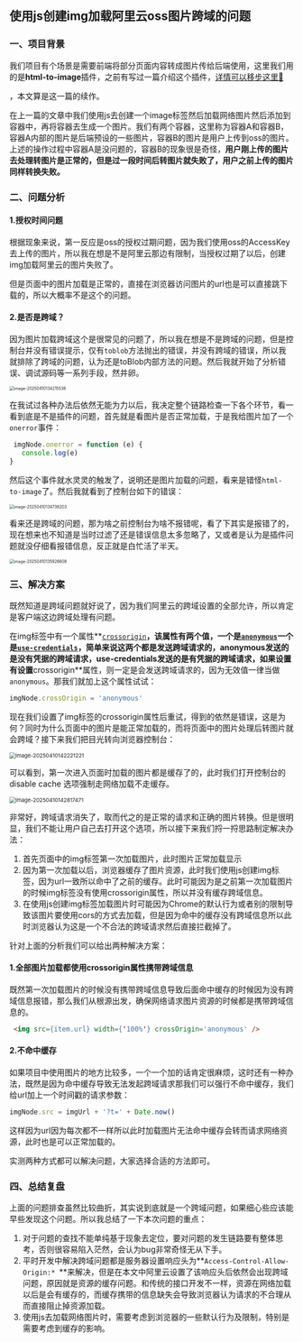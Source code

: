 ## 使用js创建img加载阿里云oss图片跨域的问题

### 一、项目背景

我们项目有个场景是需要前端将部分页面内容转成图片传给后端使用，这里我们用的是**html-to-image**插件，之前有写过一篇介绍这个插件，[详情可以移步这里🚩](https://juejin.cn/post/7481279088621289509)

，本文算是这一篇的续作。

在上一篇的文章中我们使用js去创建一个image标签然后加载网络图片然后添加到容器中，再将容器去生成一个图片。我们有两个容器，这里称为容器A和容器B，容器A内部的图片是后端预设的一些图片，容器B的图片是用户上传到oss的图片。上述的操作过程中容器A是没问题的，容器B的现象很是奇怪，**用户刚上传的图片去处理转图片是正常的，但是过一段时间后转图片就失败了，用户之前上传的图片同样转换失败。**

### 二、问题分析

#### 1.授权时间问题

根据现象来说，第一反应是oss的授权过期问题，因为我们使用oss的AccessKey去上传的图片，所以我在想是不是阿里云那边有限制，当授权过期了以后，创建img加载阿里云的图片失败了。

但是页面中的图片加载是正常的，直接在浏览器访问图片的url也是可以直接跳下载的，所以大概率不是这个的问题。

#### 2.是否是跨域？

因为图片加载跨域这个是很常见的问题了，所以我在想是不是跨域的问题，但是控制台并没有错误提示，仅有`toblob`方法抛出的错误，并没有跨域的错误，所以我就排除了跨域的问题，认为还是toBlob内部方法的问题。然后我就开始了分析错误、调试源码等一系列手段，然并卵。

<img src="https://cdn.jsdelivr.net/gh/mingaaaaa/image/img/image-20250410134215538.png" alt="image-20250410134215538" style="zoom:50%;" />

在我试过各种办法后依然无能为力以后，我决定整个链路检查一下各个环节，看一看到底是不是插件的问题，首先就是看图片是否正常加载，于是我给图片加了一个`onerror`事件：

```javascript
 imgNode.onerror = function (e) {
   console.log(e)
}
```

然后这个事件就水灵灵的触发了，说明还是图片加载的问题，看来是错怪`html-to-image`了。然后我就看到了控制台如下的错误：

<img src="https://cdn.jsdelivr.net/gh/mingaaaaa/image/img/image-20250410134736203.png" alt="image-20250410134736203" style="zoom:50%;" />

看来还是跨域的问题，那为啥之前控制台为啥不报错呢，看了下其实是报错了的，现在想来也不知道是当时过滤了还是错误信息太多忽略了，又或者是认为是插件问题就没仔细看报错信息，反正就是白忙活了半天。

<img src="https://cdn.jsdelivr.net/gh/mingaaaaa/image/img/image-20250410135926608.png" alt="image-20250410135926608" style="zoom:50%;" />

### 三、解决方案

既然知道是跨域问题就好说了，因为我们阿里云的跨域设置的全部允许，所以肯定是客户端这边跨域处理有问题。

在img标签中有一个属性**[`crossorigin`](https://developer.mozilla.org/zh-CN/docs/Web/HTML/Element/img#crossorigin)**，该属性有两个值，一个是[`anonymous`](https://developer.mozilla.org/zh-CN/docs/Web/HTML/Element/img#anonymous)一个是[`use-credentials`](https://developer.mozilla.org/zh-CN/docs/Web/HTML/Element/img#use-credentials)，简单来说这两个都是发送跨域请求的，anonymous发送的是没有凭据的跨域请求，use-credentials发送的是有凭据的跨域请求，如果设置有设置**crossorigin**属性，则一定是会发送跨域请求的，因为无效值一律当做`anonymous`。那我们就加上这个属性试试：

```javascript
imgNode.crossOrigin = 'anonymous'
```

现在我们设置了img标签的crossorigin属性后重试，得到的依然是错误，这是为何？同时为什么页面中的图片是能正常加载的，而将页面中的图片处理后转图片就会跨域？接下来我们把目光转向浏览器控制台：



<img src="https://cdn.jsdelivr.net/gh/mingaaaaa/image/img/image-20250410142221221.png" alt="image-20250410142221221" style="zoom:67%;" />

可以看到，第一次进入页面时加载的图片都是缓存了的，此时我们打开控制台的disable cache 选项强制走网络加载不走缓存。



<img src="https://cdn.jsdelivr.net/gh/mingaaaaa/image/img/image-20250410142817471.png" alt="image-20250410142817471" style="zoom:67%;" />

非常好，跨域请求消失了，取而代之的是正常的请求和正确的图片转换。但是很明显，我们不能让用户自己去打开这个选项，所以接下来我们捋一捋思路制定解决办法：

1. 首先页面中的img标签第一次加载图片，此时图片正常加载显示
2. 因为第一次加载以后，浏览器缓存了图片资源，此时我们使用js创建img标签，因为url一致所以命中了之前的缓存。此时可能因为是之前第一次加载图片的时候img标签没有使用crossorigin属性，所以并没有缓存跨域信息。
3. 在使用js创建img标签加载图片时可能因为Chrome的默认行为或者别的限制导致该图片要使用cors的方式去加载，但是因为命中的缓存没有跨域信息所以此时浏览器认为这是一个不合法的跨域请求然后直接拦截掉了。

针对上面的分析我们可以给出两种解决方案：

#### 1.全部图片加载都使用crossorigin属性携带跨域信息

既然第一次加载图片的时候没有携带跨域信息导致后面命中缓存的时候因为没有跨域信息报错，那么我们从根源出发，确保网络请求图片资源的时候都是携带跨域信息的。

~~~html
 <img src={item.url} width={'100%'} crossOrigin='anonymous' />
~~~

#### 2.不命中缓存

如果项目中使用图片的地方比较多，一个一个加的话肯定很麻烦，这时还有一种办法，既然是因为命中缓存导致无法发起跨域请求那我们可以强行不命中缓存，我们给url加上一个时间戳的请求参数：

```javascript
imgNode.src = imgUrl + '?t=' + Date.now()
```

这样因为url因为每次都不一样所以此时加载图片无法命中缓存会转而请求网络资源，此时也是可以正常加载的。



实测两种方式都可以解决问题，大家选择合适的方法即可。



### 四、总结复盘

上面的问题排查虽然比较曲折，其实说到底就是一个跨域问题，如果细心些应该能早些发现这个问题。所以我总结了一下本次问题的重点：

1. 对于问题的查找不能单纯基于现象去定位，要对问题的发生链路要有整体思考，否则很容易陷入茫然，会认为bug非常奇怪无从下手。
2. 平时开发中解决跨域问题都是服务器设置响应头为**`Access-Control-Allow-Origin:* `**来解决，但是在本文中阿里云设置了该响应头后依然会出现跨域问题，原因就是资源的缓存问题。和传统的接口开发不一样，资源在网络加载以后是会有缓存的，而缓存携带的信息缺失会导致浏览器认为请求的不合理从而直接阻止掉资源加载。
3. 使用js去加载网络图片时，需要考虑到浏览器的一些默认行为及限制，特别是需要考虑到缓存的影响。

